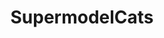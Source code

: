 ---
title: SupermodelCats
crosslinks:
- cats
- Floof
- Catloaf
- livven
- curledfeetsies
- CatsInSinks
- grumpycats
- aww
- khajiitcats
- UnexpectedWesteros
- seniorkitties
- princessdaisy
- kittens
- teefies
- Blep
- Kitting
- sploot
- PlompsTheCat
- torties
- ragdolls
---